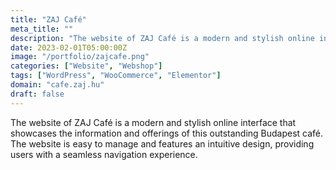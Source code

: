 ```yaml
---
title: "ZAJ Café"
meta_title: ""
description: "The website of ZAJ Café is a modern and stylish online interface"
date: 2023-02-01T05:00:00Z
image: "/portfolio/zajcafe.png"
categories: ["Website", "Webshop"]
tags: ["WordPress", "WooCommerce", "Elementor"]
domain: "cafe.zaj.hu"
draft: false
---
```


The website of ZAJ Café is a modern and stylish online interface that showcases the information and offerings of this outstanding Budapest café. The website is easy to manage and features an intuitive design, providing users with a seamless navigation experience.
